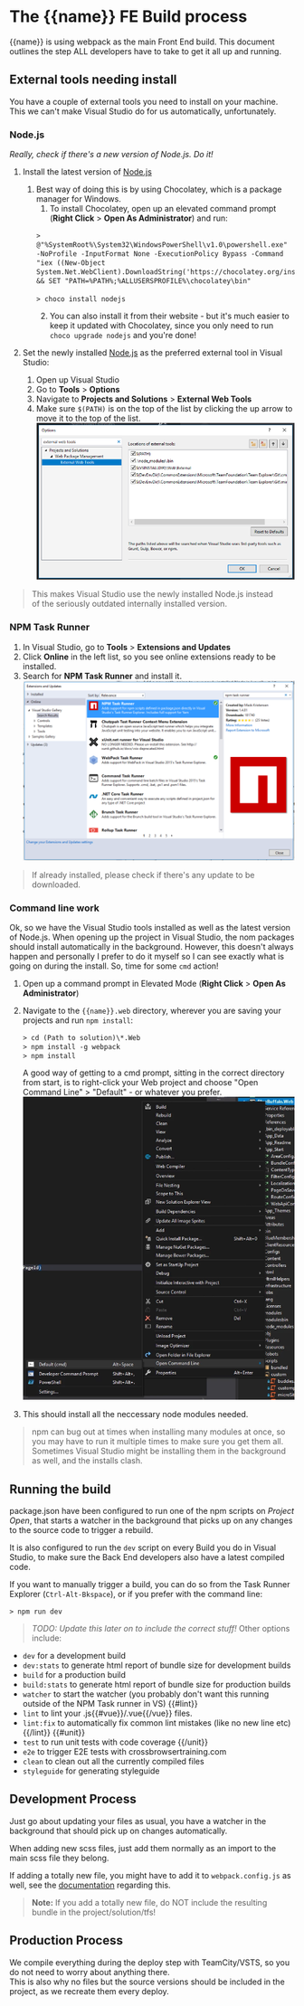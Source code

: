 # The {{name}} FE Build process

{{name}} is using webpack as the main Front End build. This document outlines the step
ALL developers have to take to get it all up and running.

## External tools needing install

You have a couple of external tools you need to install on your machine. This we can't make
Visual Studio do for us automatically, unfortunately.

### Node.js

*Really, check if there's a new version of Node.js. Do it!*

1. Install the latest version of [Node.js]( https://www.nodejs.org/)
    1. Best way of doing this is by using Chocolatey, which is a package manager for Windows.
        1. To install Chocolatey, open up an elevated command prompt (**Right Click** > **Open As Administrator**) and run:
        ```console
        > @"%SystemRoot%\System32\WindowsPowerShell\v1.0\powershell.exe" -NoProfile -InputFormat None -ExecutionPolicy Bypass -Command "iex ((New-Object System.Net.WebClient).DownloadString('https://chocolatey.org/install.ps1'))" && SET "PATH=%PATH%;%ALLUSERSPROFILE%\chocolatey\bin"

        > choco install nodejs
        ```
        2. You can also install it from their website - but it's much easier to keep it updated with Chocolatey, since you only need to run `choco upgrade nodejs` and you're done!

2. Set the newly installed [Node.js](https://www.nodejs.org/) as the preferred external tool in Visual Studio:
    1. Open up Visual Studio
    2. Go to **Tools** > **Options**
    3. Navigate to **Projects and Solutions** > **External Web Tools**
    4. Make sure `$(PATH)` is on the top of the list by clicking the up arrow to move it to the top of the list.
    ![Image of External Web Tools setup](https://raw.githubusercontent.com/wazp/fe-template/master/doc/vs_tools.png)
    
>This makes Visual Studio use the newly installed Node.js instead  
>of the seriously outdated internally installed version.

### NPM Task Runner

1. In Visual Studio, go to **Tools** > **Extensions and Updates**
2. Click **Online** in the left list, so you see online extensions ready to be installed.
3. Search for **NPM Task Runner** and install it.
![Image of External Web Tools setup](https://raw.githubusercontent.com/wazp/fe-template/master/doc/vs_npm_runner.png)
>If already installed, please check if there's any update to be downloaded.

### Command line work

Ok, so we have the Visual Studio tools installed as well as the latest version of Node.js. When opening up the project in Visual Studio, the
nom packages should install automatically in the background. However, this doesn't always happen and personally I prefer to do it myself so I can see
exactly what is going on during the install. So, time for some `cmd` action!

1. Open up a command prompt in Elevated Mode (**Right Click** > **Open As Administrator**)
2. Navigate to the `{{name}}.web` directory, wherever you are saving your projects and run `npm install`:
   ```console
   > cd (Path to solution)\*.Web
   > npm install -g webpack
   > npm install
   ```
   A good way of getting to a cmd prompt, sitting in the correct directory from start, is to right-click your Web project and choose "Open Command Line" > "Default" - or whatever you prefer.
   ![Image of Open Command Line](https://raw.githubusercontent.com/wazp/fe-template/master/doc/vs_open_command.png)
   
3. This should install all the neccessary node modules needed.
>npm can bug out at times when installing many modules at once, so you may have to run it multiple times to make sure you get them all. Sometimes Visual Studio might be installing them in the background as well, and the installs clash.

## Running the build

package.json have been configured to run one of the npm scripts on *Project Open*, that starts a watcher in the background
that picks up on any changes to the source code to trigger a rebuild.

It is also configured to run the `dev` script on every Build you do in Visual Studio, to make sure the Back End developers
also have a latest compiled code.

If you want to manually trigger a build, you can do so from the Task Runner Explorer (`Ctrl-Alt-Bkspace`), or if you prefer with the command line:
```console
> npm run dev
```
>*TODO: Update this later on to include the correct stuff!*
Other options include:
- `dev` for a development build
- `dev:stats` to generate html report of bundle size for development builds
- `build` for a production build
- `build:stats` to generate html report of bundle size for production builds
- `watcher` to start the watcher (you probably don't want this running outside of the NPM Task runner in VS)
{{#lint}}
- `lint` to lint your .js{{#vue}}/.vue{{/vue}} files.
- `lint:fix` to automatically fix common lint mistakes (like no new line etc)
{{/lint}}
{{#unit}}
- `test` to run unit tests with code coverage
{{/unit}}
- `e2e` to trigger E2E tests with crossbrowsertraining.com
- `clean` to clean out all the currently compiled files
- `styleguide` for generating styleguide

## Development Process

Just go about updating your files as usual, you have a watcher in the background that should pick up on changes automatically.

When adding new scss files, just add them normally as an import to the main scss file they belong.

If adding a totally new file, you might have to add it to `webpack.config.js` as well, see the [documentation](./FE_WebPack.README.md) regarding this.

>**Note:** If you add a totally new file, do NOT include the resulting bundle in the project/solution/tfs!

## Production Process

We compile everything during the deploy step with TeamCity/VSTS, so you do not need to worry about anything there.  
This is also why no files but the source versions should be included in the project, as we recreate them every deploy.

